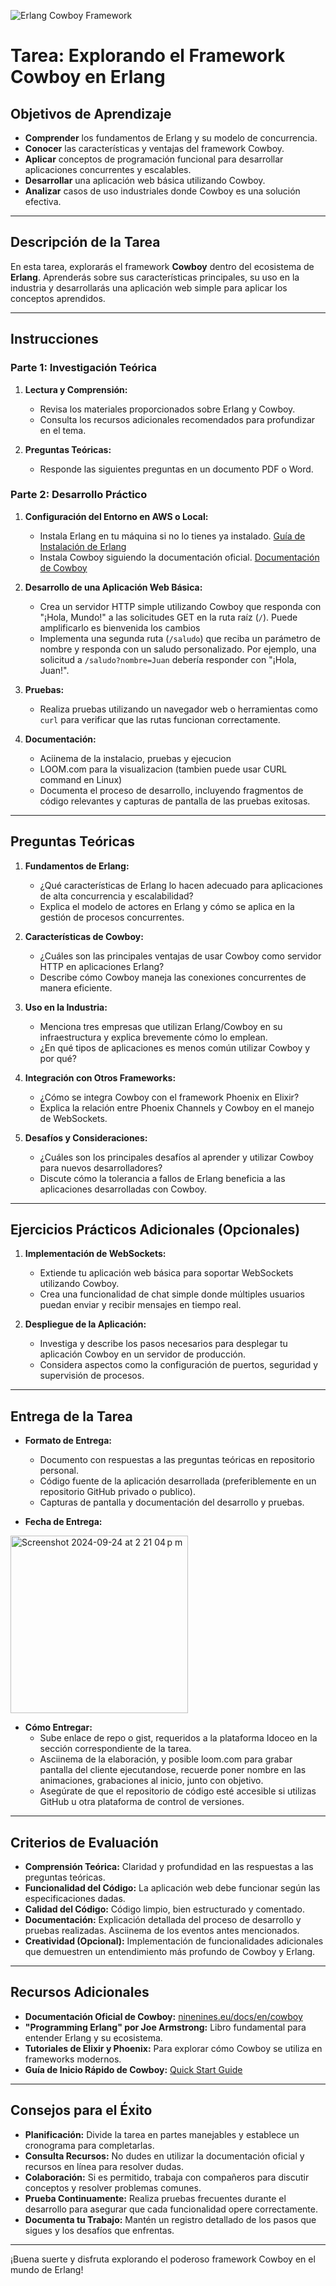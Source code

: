 
![Erlang Cowboy Framework](https://github.com/user-attachments/assets/d864fc88-d823-4451-808d-67daa52b13a3)

# Tarea: Explorando el Framework Cowboy en Erlang

## **Objetivos de Aprendizaje**

- **Comprender** los fundamentos de Erlang y su modelo de concurrencia.
- **Conocer** las características y ventajas del framework Cowboy.
- **Aplicar** conceptos de programación funcional para desarrollar aplicaciones concurrentes y escalables.
- **Desarrollar** una aplicación web básica utilizando Cowboy.
- **Analizar** casos de uso industriales donde Cowboy es una solución efectiva.

---

## **Descripción de la Tarea**

En esta tarea, explorarás el framework **Cowboy** dentro del ecosistema de **Erlang**. Aprenderás sobre sus características principales, su uso en la industria y desarrollarás una aplicación web simple para aplicar los conceptos aprendidos.

---

## **Instrucciones**

### **Parte 1: Investigación Teórica**

1. **Lectura y Comprensión:**
   - Revisa los materiales proporcionados sobre Erlang y Cowboy.
   - Consulta los recursos adicionales recomendados para profundizar en el tema.

2. **Preguntas Teóricas:**
   - Responde las siguientes preguntas en un documento PDF o Word.

### **Parte 2: Desarrollo Práctico**

1. **Configuración del Entorno en AWS o Local:**
   - Instala Erlang en tu máquina si no lo tienes ya instalado. [Guía de Instalación de Erlang](https://www.erlang.org/downloads)
   - Instala Cowboy siguiendo la documentación oficial. [Documentación de Cowboy](https://ninenines.eu/docs/en/cowboy)

2. **Desarrollo de una Aplicación Web Básica:**
   - Crea un servidor HTTP simple utilizando Cowboy que responda con "¡Hola, Mundo!" a las solicitudes GET en la ruta raíz (`/`). Puede amplificarlo es bienvenida los cambios
   - Implementa una segunda ruta (`/saludo`) que reciba un parámetro de nombre y responda con un saludo personalizado. Por ejemplo, una solicitud a `/saludo?nombre=Juan` debería responder con "¡Hola, Juan!".

3. **Pruebas:**
   - Realiza pruebas utilizando un navegador web o herramientas como `curl` para verificar que las rutas funcionan correctamente.

4. **Documentación:**
   - Aciinema de la instalacio, pruebas y ejecucion
   - LOOM.com para la visualizacion (tambien puede usar CURL command en Linux)
   - Documenta el proceso de desarrollo, incluyendo fragmentos de código relevantes y capturas de pantalla de las pruebas exitosas.

---

## **Preguntas Teóricas**

1. **Fundamentos de Erlang:**
   - ¿Qué características de Erlang lo hacen adecuado para aplicaciones de alta concurrencia y escalabilidad?
   - Explica el modelo de actores en Erlang y cómo se aplica en la gestión de procesos concurrentes.

2. **Características de Cowboy:**
   - ¿Cuáles son las principales ventajas de usar Cowboy como servidor HTTP en aplicaciones Erlang?
   - Describe cómo Cowboy maneja las conexiones concurrentes de manera eficiente.

3. **Uso en la Industria:**
   - Menciona tres empresas que utilizan Erlang/Cowboy en su infraestructura y explica brevemente cómo lo emplean.
   - ¿En qué tipos de aplicaciones es menos común utilizar Cowboy y por qué?

4. **Integración con Otros Frameworks:**
   - ¿Cómo se integra Cowboy con el framework Phoenix en Elixir?
   - Explica la relación entre Phoenix Channels y Cowboy en el manejo de WebSockets.

5. **Desafíos y Consideraciones:**
   - ¿Cuáles son los principales desafíos al aprender y utilizar Cowboy para nuevos desarrolladores?
   - Discute cómo la tolerancia a fallos de Erlang beneficia a las aplicaciones desarrolladas con Cowboy.

---

## **Ejercicios Prácticos Adicionales (Opcionales)**

1. **Implementación de WebSockets:**
   - Extiende tu aplicación web básica para soportar WebSockets utilizando Cowboy.
   - Crea una funcionalidad de chat simple donde múltiples usuarios puedan enviar y recibir mensajes en tiempo real.

2. **Despliegue de la Aplicación:**
   - Investiga y describe los pasos necesarios para desplegar tu aplicación Cowboy en un servidor de producción.
   - Considera aspectos como la configuración de puertos, seguridad y supervisión de procesos.

---

## **Entrega de la Tarea**

- **Formato de Entrega:**
  - Documento con respuestas a las preguntas teóricas en repositorio personal.
  - Código fuente de la aplicación desarrollada (preferiblemente en un repositorio GitHub privado o publico).
  - Capturas de pantalla y documentación del desarrollo y pruebas.

- **Fecha de Entrega:**

<img width="284" alt="Screenshot 2024-09-24 at 2 21 04 p m" src="https://github.com/user-attachments/assets/4a3913e0-083f-462c-9940-ad223d3f595d">

  

- **Cómo Entregar:**
  - Sube enlace de repo o gist, requeridos a la plataforma Idoceo en la sección correspondiente de la tarea.
  - Asciinema de la elaboración, y posible loom.com para grabar pantalla del cliente ejecutandose, recuerde poner nombre en las animaciones, grabaciones al inicio, junto con objetivo.
  - Asegúrate de que el repositorio de código esté accesible si utilizas GitHub u otra plataforma de control de versiones.

---

## **Criterios de Evaluación**

- **Comprensión Teórica:** Claridad y profundidad en las respuestas a las preguntas teóricas.
- **Funcionalidad del Código:** La aplicación web debe funcionar según las especificaciones dadas.
- **Calidad del Código:** Código limpio, bien estructurado y comentado.
- **Documentación:** Explicación detallada del proceso de desarrollo y pruebas realizadas. Asciinema de los eventos antes mencionados.
- **Creatividad (Opcional):** Implementación de funcionalidades adicionales que demuestren un entendimiento más profundo de Cowboy y Erlang.

---

## **Recursos Adicionales**

- **Documentación Oficial de Cowboy:** [ninenines.eu/docs/en/cowboy](https://ninenines.eu/docs/en/cowboy)
- **"Programming Erlang" por Joe Armstrong:** Libro fundamental para entender Erlang y su ecosistema.
- **Tutoriales de Elixir y Phoenix:** Para explorar cómo Cowboy se utiliza en frameworks modernos.
- **Guía de Inicio Rápido de Cowboy:** [Quick Start Guide](https://ninenines.eu/docs/en/cowboy/2.8/guide/quickstart/)

---

## **Consejos para el Éxito**

- **Planificación:** Divide la tarea en partes manejables y establece un cronograma para completarlas.
- **Consulta Recursos:** No dudes en utilizar la documentación oficial y recursos en línea para resolver dudas.
- **Colaboración:** Si es permitido, trabaja con compañeros para discutir conceptos y resolver problemas comunes.
- **Prueba Continuamente:** Realiza pruebas frecuentes durante el desarrollo para asegurar que cada funcionalidad opere correctamente.
- **Documenta tu Trabajo:** Mantén un registro detallado de los pasos que sigues y los desafíos que enfrentas.

---

¡Buena suerte y disfruta explorando el poderoso framework Cowboy en el mundo de Erlang!
